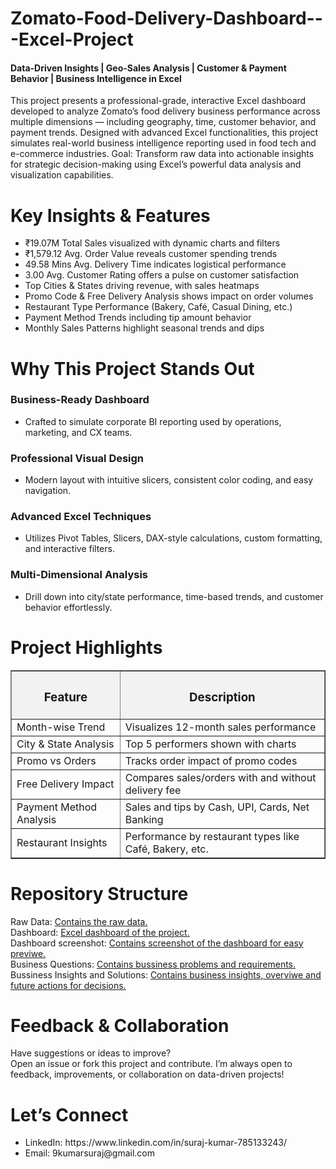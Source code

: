 # Zomato-Food-Delivery-Dashboard---Excel-Project
<h4> Data-Driven Insights |  Geo-Sales Analysis |  Customer & Payment Behavior |  Business Intelligence in Excel <br /> </h5>
This project presents a professional-grade, interactive Excel dashboard developed to analyze Zomato’s food delivery business performance across multiple dimensions — including geography, time, customer behavior, and payment trends. Designed with advanced Excel functionalities, this project simulates real-world business intelligence reporting used in food tech and e-commerce industries.  
Goal: Transform raw data into actionable insights for strategic decision-making using Excel’s powerful data analysis and visualization capabilities.

# Key Insights & Features
<ul>
  <li>₹19.07M Total Sales visualized with dynamic charts and filters</li>
  <li>₹1,579.12 Avg. Order Value reveals customer spending trends</li>
  <li>49.58 Mins Avg. Delivery Time indicates logistical performance</li>
  <li>3.00 Avg. Customer Rating offers a pulse on customer satisfaction</li>
  <li>Top Cities & States driving revenue, with sales heatmaps</li>
  <li>Promo Code & Free Delivery Analysis shows impact on order volumes</li>
  <li>Restaurant Type Performance (Bakery, Café, Casual Dining, etc.)</li>
  <li>Payment Method Trends including tip amount behavior</li>
  <li>Monthly Sales Patterns highlight seasonal trends and dips</li>
</ul>

# Why This Project Stands Out
 <h3> Business-Ready Dashboard  </h3>
 <ul>
     <li> Crafted to simulate corporate BI reporting used by operations, marketing, and CX teams. <br /> </li> </ul>
 <h3> Professional Visual Design </h3>
    <ul> <li> Modern layout with intuitive slicers, consistent color coding, and easy navigation. <br /> </li> </ul>
 <h3> Advanced Excel Techniques </h3>
    <ul> <li> Utilizes Pivot Tables, Slicers, DAX-style calculations, custom formatting, and interactive filters. <br /> </li> </ul>
 <h3> Multi-Dimensional Analysis </h3> 
    <ul> <li> Drill down into city/state performance, time-based trends, and customer behavior effortlessly. <br /> </li> </ul>

# Project Highlights
 <table border="1" cellpadding="10" cellspacing="0" style="border-collapse: collapse; width: 100%;">
  <thead>
    <tr style="background-color: #f2f2f2;">
      <th><h3>Feature</h3></th>
      <th><h3>Description</h3></th>
    </tr>
  </thead>
  <tbody>
    <tr>
      <td>Month-wise Trend</td>
      <td>Visualizes 12-month sales performance</td>
    </tr>
    <tr>
      <td>City & State Analysis</td>
      <td>Top 5 performers shown with charts</td>
    </tr>
    <tr>
      <td>Promo vs Orders</td>
      <td>Tracks order impact of promo codes</td>
    </tr>
    <tr>
      <td>Free Delivery Impact</td>
      <td>Compares sales/orders with and without delivery fee</td>
    </tr>
    <tr>
      <td>Payment Method Analysis</td>
      <td>Sales and tips by Cash, UPI, Cards, Net Banking</td>
    </tr>
    <tr>
      <td>Restaurant Insights</td>
      <td>Performance by restaurant types like Café, Bakery, etc.</td>
    </tr>
  </tbody>
</table>


# Repository Structure
 Raw Data: [Contains the raw data.](https://github.com/9kumarsuraj/-Zomato-Food-Delivery-Dashboard---Excel-Project/blob/main/zomato_data_raw.xlsx) <br />
 Dashboard: [Excel dashboard of the project.](https://github.com/9kumarsuraj/-Zomato-Food-Delivery-Dashboard---Excel-Project/blob/main/Zomato%20Data%20%20Analysis.xlsx) <br />
 Dashboard screenshot: [ Contains screenshot of the dashboard for easy previwe.](https://github.com/9kumarsuraj/-Zomato-Food-Delivery-Dashboard---Excel-Project/blob/main/Dashboard_image.png)  <br />
 Business Questions: [Contains bussiness problems and requirements.](https://github.com/9kumarsuraj/-Zomato-Food-Delivery-Dashboard---Excel-Project/blob/main/Bussiness%20Questions%20for%20Zomato%20food%20delivery%20data%20analysis.pdf) <br />
 Bussiness Insights and Solutions: [Contains business insights, overviwe and future actions for decisions.](https://github.com/9kumarsuraj/-Zomato-Food-Delivery-Dashboard---Excel-Project/blob/main/Executive%20Summary%20Zomato%20Food%20Delivery%20Dashboard.pdf) <br /> 

 # Feedback & Collaboration
  Have suggestions or ideas to improve? <br />
  Open an issue or fork this project and contribute. I’m always open to feedback, improvements, or collaboration on data-driven projects!

# Let’s Connect
<ul> <li> LinkedIn: https://www.linkedin.com/in/suraj-kumar-785133243/ <br /> </li>
 <li> Email: 9kumarsuraj@gmail.com </li> </ul>



